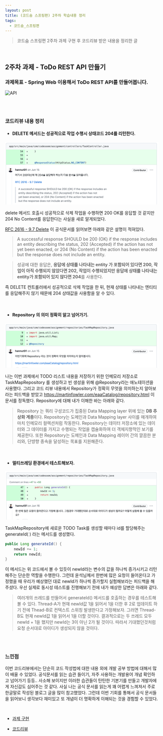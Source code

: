 ```yaml
---
layout: post
title: (코드숨 스프링편) 2주차 학습내용 정리
tags:
  - 코드숨_스프링편
---
```


> 코드숨 스프링편 2주차 과제 구현 후 코드리뷰 받은 내용을 정리한 글 

<br>

## 2주차 과제 - ToDo REST API 만들기

### 과제목표 - Spring Web 이용해서 ToDo REST API를 만들어봅니다.

![API](https://user-images.githubusercontent.com/14071105/104095988-3bd50b80-52dd-11eb-96df-31faee9db389.gif)

<br>

<br>

### 코드리뷰 내용 정리

- #### DELETE 메서드는 성공적으로 작업 수행시 상태코드 204를 리턴한다. 

![delete-method](https://github.com/AmyJJung/blog/blob/main/images/codesoom/week2/no_content.png?raw=true)

delete 메서드 호출시 성공적으로 삭제 작업을 수행하면 200 OK를 응답할 것 같지만 204 No Content를 응답한다는 사실을 새로 알게되었다. 

[RFC 2616 - 9.7 Delete](https://tools.ietf.org/html/rfc2616#section-9.7) 이 공식문서를 읽어보면 아래와 같은 설명이 적혀있다.

> A successful response SHOULD be 200 (OK) if the response includes an
> entity describing the status, 202 (Accepted) if the action has not
> yet been enacted, or 204 (No Content) if the action has been enacted
> but the response does not include an entity.

> 성공에 대한 응답은, **응답에 상태를 나타내는 entity 가 포함되어 있다면 200, 작업이 아직 수행되지 않았다면 202, 작업이 수행되었지만 응답에 상태를 나타내는 entity가 포함되어 있지 않다면 204**를 사용한다.

즉 DELETE 컨트롤러에서 성공적으로 삭제 작업을 한 뒤, 현재 상태를 나타내는 엔티티를 응답해주지 않기 때문에 204 상태값을 사용함을 알 수 있다. 

<br>

- #### Repository 의 의미 정확히 알고 넘어가기.

![repository](https://github.com/AmyJJung/blog/blob/main/images/codesoom/week2/repository.png?raw=true)

나는 이번 과제에서 TODO 리스트 내용을 저장하기 위한 인메모리 저장소로 TaskMapRepository 를 생성하고 빈 생성을 위해 @Repository라는 애노테이션을 사용했다.  그리고 코드 리뷰 내용에서 Repository가 정확히 무엇을 의미하는지 알아보라는 피드백을 받았고 https://martinfowler.com/eaaCatalog/repository.html 이 문서를 정독했다. Repository에 대해 내가 이해한 바는 아래와 같다.

> Repository 는 쿼리 구성코드가 집중된 Data Mapping layer 위에 있는 <b>DB 추상화 계층</b>이다. Repository는 도메인과 Data Mapping layer 사이를 매개하여 마치 인메모리 컬렉션처럼 작동한다. Repository는 데이터 저장소에 있는 데이터와 그 데이터를 가지고 수행되는 작업을 캡슐화하여 더 객체지향적인 보기를 제공한다. 또한 Repository는 도메인과 Data Mapping 레이어 간의 깔끔한 분리와, 단뱡향 종속을 달성하는 목표를 지원해준다. 

<br>

- #### 멀티쓰레딩 환경에서 테스트해보자.

![multi-thread-test](https://github.com/AmyJJung/blog/blob/main/images/codesoom/week2/multi-thread.png?raw=true)

TaskMapRepository에 새로운 TODO Task를 생성할 때마다 id를 할당해주는 generateId( ) 라는 메서드를 생성했다. 

```java
public Long generateId() {
    newId += 1;
    return newId;
}
```

이 메서드는 위 코드에서 볼 수 있듯이 newId라는 변수의 값을 하나씩 증가시키고 리턴해주는 단순한 역할을 수행한다. 그런데 윤석님께서 한번에 많은 요청이 들어온다고 가정했을 때 우리가 예상했던 대로 newId가 하나씩 증가할지 실험해보라는 피드백을 해주셨다. 우선 실제로 동시성 테스트를 진행해보기 전에 내가 예상한 답변은 아래와 같다. 

> 여러개의 쓰레드를 만들어서 generateId() 메서드를 호출하는 경우를 테스트해볼 수 있다. 
> Thread-A가 현재 newId값 1을 읽어서 1을 더한 후 2로 업데이트 하기 전에 Thead-B로 컨텍스트 스위칭 발생한다고 가정해보자. 그러면 Thread-B도 현재 newId값 1을 읽어서 1을 더할 것이다. 결과적으로는 두 쓰레드 모두 newId + 1을 했지만 newId는 3이 아닌 2가 될 것이다. 따라서 기대했던것처럼 요청 순서대로 아이디가 생성되지 않을 것이다. 

<br>

<br>

### 느낀점

이번 코드리뷰에서는 단순히 코드 작성법에 대한 내용 외에 개발 공부 방법에 대해서 많이 배울 수 있었다. 공식문서를 읽는 습관 들이기, 자주 사용하는 개발용어 개념 확인하고 넘어가기 등등.. 사소해 보이지만 이러한 습관들이 탄탄한 기본기를 만들고 개발자에게 자신감도 심어주는 것 같다. 사실 나는 공식 문서를 읽는게 꽤 어렵게 느껴져서 주로 한글말로 작성된 블로그 글을 많이 참고했었다. 그런데 이번 기회를 통해서 공식 문서들을 읽어보니 생각보다 재미있고 또 개념이 더 명확하게 이해되는 것을 경험할 수 있었다.

<br>

- [과제 구현](https://github.com/duohui12/spring-week2-assignment-1/tree/duohui12)

- [코드리뷰](https://github.com/CodeSoom/spring-week2-assignment-1/pull/114)
